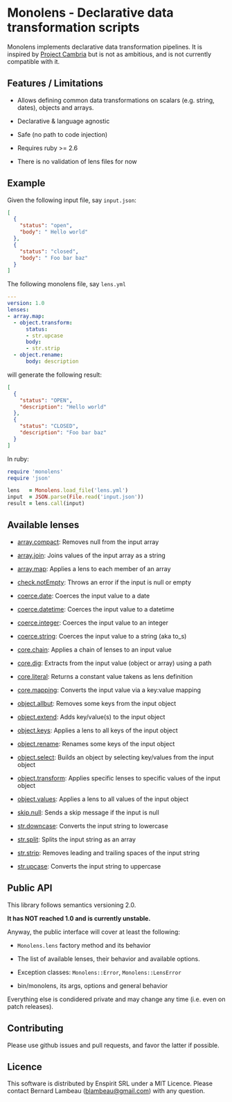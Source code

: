 # Monolens - Declarative data transformation scripts

Monolens implements declarative data transformation
pipelines. It is inspired by [Project Cambria](https://www.inkandswitch.com/cambria/)
but is not as ambitious, and is not currently compatible with it.

## Features / Limitations

* Allows defining common data transformations on scalars
  (e.g. string, dates), objects and arrays.
* Declarative & language agnostic
* Safe (no path to code injection)

* Requires ruby >= 2.6
* There is no validation of lens files for now

## Example

Given the following input file, say `input.json`:

```json
[
  {
    "status": "open",
    "body": " Hello world"
  },
  {
    "status": "closed",
    "body": " Foo bar baz"
  }
]
```

The following monolens file, say `lens.yml`

```yaml
---
version: 1.0
lenses:
- array.map:
  - object.transform:
      status:
      - str.upcase
      body:
      - str.strip
  - object.rename:
      body: description
```

will generate the following result:

```json
[
  {
    "status": "OPEN",
    "description": "Hello world"
  },
  {
    "status": "CLOSED",
    "description": "Foo bar baz"
  }
]
```

In ruby:

```ruby
require 'monolens'
require 'json'

lens   = Monolens.load_file('lens.yml')
input  = JSON.parse(File.read('input.json'))
result = lens.call(input)
```

## Available lenses

* [array.compact](documentation/array/compact.md): Removes null from the input array
* [array.join](documentation/array/join.md): Joins values of the input array as a string
* [array.map](documentation/array/map.md): Applies a lens to each member of an array

* [check.notEmpty](documentation/check/notEmpty.md): Throws an error if the input is null or empty

* [coerce.date](documentation/coerce/date.md): Coerces the input value to a date
* [coerce.datetime](documentation/coerce/datetime.md): Coerces the input value to a datetime
* [coerce.integer](documentation/coerce/integer.md): Coerces the input value to an integer
* [coerce.string](documentation/coerce/string.md): Coerces the input value to a string (aka to_s)

* [core.chain](documentation/core/chain.md): Applies a chain of lenses to an input value
* [core.dig](documentation/core/dig.md): Extracts from the input value (object or array) using a path
* [core.literal](documentation/core/literal.md): Returns a constant value takens as lens definition
* [core.mapping](documentation/core/mapping.md): Converts the input value via a key:value mapping

* [object.allbut](documentation/object/allbut.md): Removes some keys from the input object
* [object.extend](documentation/object/extend.md): Adds key/value(s) to the input object
* [object.keys](documentation/object/keys.md): Applies a lens to all keys of the input object
* [object.rename](documentation/object/rename.md): Renames some keys of the input object
* [object.select](documentation/object/select.md): Builds an object by selecting key/values from the input object
* [object.transform](documentation/object/transform.md): Applies specific lenses to specific values of the input object
* [object.values](documentation/object/values.md): Applies a lens to all values of the input object

* [skip.null](documentation/skip/null.md): Sends a skip message if the input is null

* [str.downcase](documentation/str/downcase.md): Converts the input string to lowercase
* [str.split](documentation/str/split.md): Splits the input string as an array
* [str.strip](documentation/str/strip.md): Removes leading and trailing spaces of the input string
* [str.upcase](documentation/str/upcase.md): Converts the input string to uppercase

## Public API

This library follows semantics versioning 2.0.

**It has NOT reached 1.0 and is currently unstable.**

Anyway, the public interface will cover at least the following:

* `Monolens.lens` factory method and its behavior

* The list of available lenses, their behavior and available options.

* Exception classes: `Monolens::Error`, `Monolens::LensError`

* bin/monolens, its args, options and general behavior

Everything else is condidered private and may change any time
(i.e. even on patch releases).

## Contributing

Please use github issues and pull requests, and favor the latter if possible.

## Licence

This software is distributed by Enspirit SRL under a MIT Licence. Please
contact Bernard Lambeau (blambeau@gmail.com) with any question.
